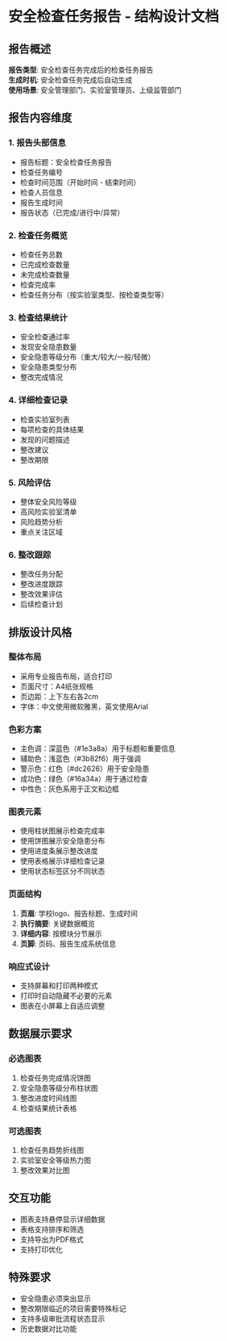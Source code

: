 # 安全检查任务报告 - 结构设计文档

## 报告概述
**报告类型**: 安全检查任务完成后的检查任务报告  
**生成时机**: 安全检查任务完成后自动生成  
**使用场景**: 安全管理部门、实验室管理员、上级监管部门

## 报告内容维度

### 1. 报告头部信息
- 报告标题：安全检查任务报告
- 检查任务编号
- 检查时间范围（开始时间 - 结束时间）
- 检查人员信息
- 报告生成时间
- 报告状态（已完成/进行中/异常）

### 2. 检查任务概览
- 检查任务总数
- 已完成检查数量
- 未完成检查数量
- 检查完成率
- 检查任务分布（按实验室类型、按检查类型等）

### 3. 检查结果统计
- 安全检查通过率
- 发现安全隐患数量
- 安全隐患等级分布（重大/较大/一般/轻微）
- 安全隐患类型分布
- 整改完成情况

### 4. 详细检查记录
- 检查实验室列表
- 每项检查的具体结果
- 发现的问题描述
- 整改建议
- 整改期限

### 5. 风险评估
- 整体安全风险等级
- 高风险实验室清单
- 风险趋势分析
- 重点关注区域

### 6. 整改跟踪
- 整改任务分配
- 整改进度跟踪
- 整改效果评估
- 后续检查计划

## 排版设计风格

### 整体布局
- 采用专业报告布局，适合打印
- 页面尺寸：A4纸张规格
- 页边距：上下左右各2cm
- 字体：中文使用微软雅黑，英文使用Arial

### 色彩方案
- 主色调：深蓝色（#1e3a8a）用于标题和重要信息
- 辅助色：浅蓝色（#3b82f6）用于强调
- 警示色：红色（#dc2626）用于安全隐患
- 成功色：绿色（#16a34a）用于通过检查
- 中性色：灰色系用于正文和边框

### 图表元素
- 使用柱状图展示检查完成率
- 使用饼图展示安全隐患分布
- 使用进度条展示整改进度
- 使用表格展示详细检查记录
- 使用状态标签区分不同状态

### 页面结构
1. **页眉**: 学校logo、报告标题、生成时间
2. **执行摘要**: 关键数据概览
3. **详细内容**: 按模块分节展示
4. **页脚**: 页码、报告生成系统信息

### 响应式设计
- 支持屏幕和打印两种模式
- 打印时自动隐藏不必要的元素
- 图表在小屏幕上自适应调整

## 数据展示要求

### 必选图表
1. 检查任务完成情况饼图
2. 安全隐患等级分布柱状图
3. 整改进度时间线图
4. 检查结果统计表格

### 可选图表
1. 检查任务趋势折线图
2. 实验室安全等级热力图
3. 整改效果对比图

## 交互功能
- 图表支持悬停显示详细数据
- 表格支持排序和筛选
- 支持导出为PDF格式
- 支持打印优化

## 特殊要求
- 安全隐患必须突出显示
- 整改期限临近的项目需要特殊标记
- 支持多级审批流程状态显示
- 历史数据对比功能
